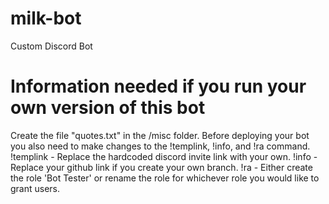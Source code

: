 # milk-bot
Custom Discord Bot

# Information needed if you run your own version of this bot #
Create the file "quotes.txt" in the /misc folder. Before deploying your bot you also need to make changes 
to the !templink, !info, and !ra command. 
!templink - Replace the hardcoded discord invite link with your own.
!info - Replace your github link if you create your own branch.
!ra - Either create the role 'Bot Tester' or rename the role for whichever role you would like to grant users.
